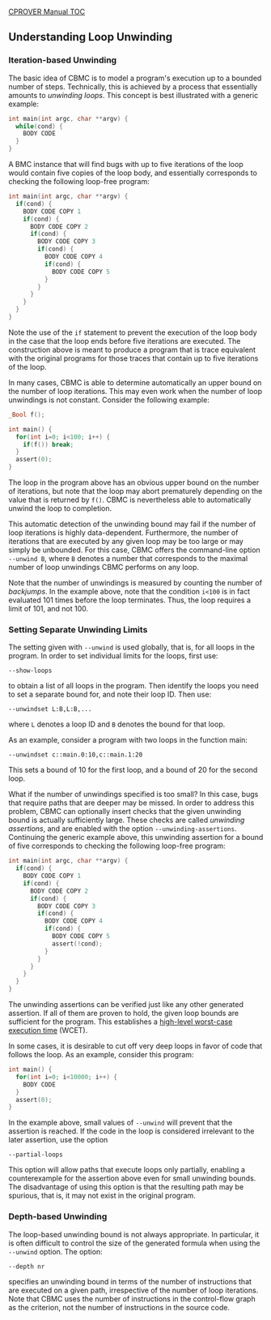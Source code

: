 [CPROVER Manual TOC](../../)

## Understanding Loop Unwinding

### Iteration-based Unwinding

The basic idea of CBMC is to model a program's execution up to a
bounded number of steps. Technically, this is achieved by a process that
essentially amounts to *unwinding loops*. This concept is best
illustrated with a generic example:

```C
int main(int argc, char **argv) {
  while(cond) {
    BODY CODE
  }
}
```

A BMC instance that will find bugs with up to five iterations of the
loop would contain five copies of the loop body, and essentially
corresponds to checking the following loop-free program:

```C
int main(int argc, char **argv) {
  if(cond) {
    BODY CODE COPY 1
    if(cond) {
      BODY CODE COPY 2
      if(cond) {
        BODY CODE COPY 3
        if(cond) {
          BODY CODE COPY 4
          if(cond) {
            BODY CODE COPY 5
          }
        }
      }
    }
  }
}
```

Note the use of the `if` statement to prevent the execution of the loop
body in the case that the loop ends before five iterations are executed.
The construction above is meant to produce a program that is trace
equivalent with the original programs for those traces that contain up
to five iterations of the loop.

In many cases, CBMC is able to determine automatically an upper bound on
the number of loop iterations. This may even work when the number of
loop unwindings is not constant. Consider the following example:

```C
_Bool f();

int main() {
  for(int i=0; i<100; i++) {
    if(f()) break;
  }
  assert(0);
}
```

The loop in the program above has an obvious upper bound on the number
of iterations, but note that the loop may abort prematurely depending on
the value that is returned by `f()`. CBMC is nevertheless able to
automatically unwind the loop to completion.

This automatic detection of the unwinding bound may fail if the number
of loop iterations is highly data-dependent. Furthermore, the number of
iterations that are executed by any given loop may be too large or may
simply be unbounded. For this case, CBMC offers the command-line option
`--unwind B`, where `B` denotes a number that corresponds to the maximal
number of loop unwindings CBMC performs on any loop.

Note that the number of unwindings is measured by counting the number of
*backjumps*. In the example above, note that the condition `i<100` is in
fact evaluated 101 times before the loop terminates. Thus, the loop
requires a limit of 101, and not 100.

### Setting Separate Unwinding Limits

The setting given with `--unwind` is used globally, that is, for all
loops in the program. In order to set individual limits for the loops,
first use:

    --show-loops

to obtain a list of all loops in the program. Then identify the loops
you need to set a separate bound for, and note their loop ID. Then use:

    --unwindset L:B,L:B,...

where `L` denotes a loop ID and `B` denotes the bound for that loop.

As an example, consider a program with two loops in the function main:

    --unwindset c::main.0:10,c::main.1:20

This sets a bound of 10 for the first loop, and a bound of 20 for the
second loop.

What if the number of unwindings specified is too small? In this case,
bugs that require paths that are deeper may be missed. In order to
address this problem, CBMC can optionally insert checks that the given
unwinding bound is actually sufficiently large. These checks are called
*unwinding assertions*, and are enabled with the option
`--unwinding-assertions`. Continuing the generic example above, this
unwinding assertion for a bound of five corresponds to checking the
following loop-free program:

```C
int main(int argc, char **argv) {
  if(cond) {
    BODY CODE COPY 1
    if(cond) {
      BODY CODE COPY 2
      if(cond) {
        BODY CODE COPY 3
        if(cond) {
          BODY CODE COPY 4
          if(cond) {
            BODY CODE COPY 5
            assert(!cond);
          }
        }
      }
    }
  }
}
```

The unwinding assertions can be verified just like any other generated
assertion. If all of them are proven to hold, the given loop bounds are
sufficient for the program. This establishes a [high-level worst-case
execution time](http://en.wikipedia.org/wiki/Worst-case_execution_time)
(WCET).

In some cases, it is desirable to cut off very deep loops in favor of
code that follows the loop. As an example, consider this program:

```C
int main() {
  for(int i=0; i<10000; i++) {
    BODY CODE
  }
  assert(0);
}
```

In the example above, small values of `--unwind` will prevent that the
assertion is reached. If the code in the loop is considered irrelevant
to the later assertion, use the option

    --partial-loops

This option will allow paths that execute loops only partially, enabling
a counterexample for the assertion above even for small unwinding
bounds. The disadvantage of using this option is that the resulting path
may be spurious, that is, it may not exist in the original program.

### Depth-based Unwinding

The loop-based unwinding bound is not always appropriate. In particular,
it is often difficult to control the size of the generated formula when
using the `--unwind` option. The option:

    --depth nr

specifies an unwinding bound in terms of the number of instructions that
are executed on a given path, irrespective of the number of loop
iterations. Note that CBMC uses the number of instructions in the
control-flow graph as the criterion, not the number of instructions in
the source code.

